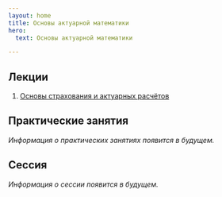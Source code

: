 ```yaml
---
layout: home
title: Основы актуарной математики
hero:
  text: Основы актуарной математики

---
```


## Лекции

1. [Основы страхования и актуарных расчётов](./2025/lectures/01/)

## Практические занятия

*Информация о практических занятиях появится в будущем.*

## Сессия

*Информация о сессии появится в будущем.*